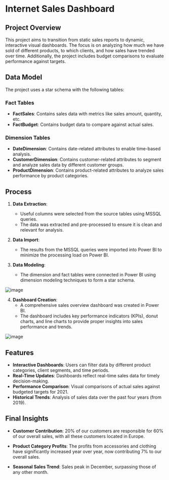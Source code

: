 # Internet Sales Dashboard

## Project Overview

This project aims to transition from static sales reports to dynamic, interactive visual dashboards. The focus is on analyzing how much we have sold of different products, to which clients, and how sales have trended over time. Additionally, the project includes budget comparisons to evaluate performance against targets.

## Data Model

The project uses a star schema with the following tables:

### Fact Tables
- **FactSales**: Contains sales data with metrics like sales amount, quantity, etc.
- **FactBudget**: Contains budget data to compare against actual sales.

### Dimension Tables
- **DateDimension**: Contains date-related attributes to enable time-based analysis.
- **CustomerDimension**: Contains customer-related attributes to segment and analyze sales data by different customer groups.
- **ProductDimension**: Contains product-related attributes to analyze sales performance by product categories.

## Process

1. **Data Extraction**: 
   - Useful columns were selected from the source tables using MSSQL queries.
   - The data was extracted and pre-processed to ensure it is clean and relevant for analysis.

2. **Data Import**: 
   - The results from the MSSQL queries were imported into Power BI to minimize the processing load on Power BI.

3. **Data Modeling**:
   - The dimension and fact tables were connected in Power BI using dimension modeling techniques to form a star schema.

![image](https://github.com/vidyamai/Internet-Sales-Insights/assets/84960322/149ac564-5287-46d4-9818-9b83540567ac)



4. **Dashboard Creation**:
   - A comprehensive sales overview dashboard was created in Power BI.
   - The dashboard includes key performance indicators (KPIs), donut charts, and line charts to provide proper insights into sales performance and trends.

![image](https://github.com/vidyamai/Internet-Sales-Insights/assets/84960322/a2fecfca-5d67-42d9-8294-2228ece546c0)


## Features

- **Interactive Dashboards**: Users can filter data by different product categories, client segments, and time periods.
- **Real-Time Updates**: Dashboards reflect real-time sales data for timely decision-making.
- **Performance Comparison**: Visual comparisons of actual sales against budgeted targets for 2021.
- **Historical Trends**: Analysis of sales data over the past four years (from 2019).

## Final Insights
- **Customer Contribution**: 20% of our customers are responsible for 60% of our overall sales, with all these customers located in Europe.

- **Product Category Profits**: The profits from accessories and clothing have significantly increased year over year, now contributing 7% to our overall sales.

- **Seasonal Sales Trend**: Sales peak in December, surpassing those of any other month.



